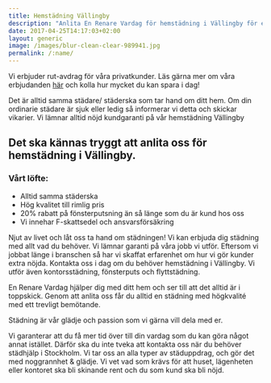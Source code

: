 ```yaml
---
title: Hemstädning Vällingby
description: "Anlita En Renare Vardag för hemstädning i Vällingby för en proffsig städning och ett trevligt bemötande."
date: 2017-04-25T14:17:03+02:00
layout: generic
image: /images/blur-clean-clear-989941.jpg
permalink: /:name/
---
```

Vi erbjuder rut-avdrag för våra privatkunder. Läs gärna mer om våra erbjudanden [här](https://enrenarevardag.se/erbjudanden/) och kolla hur mycket du kan spara i dag!

Det är alltid samma städare/ städerska som tar hand om ditt hem. Om din ordinarie städare är sjuk eller ledig så informerar vi detta och skickar vikarier. Vi lämnar alltid nöjd kundgaranti på vår hemstädning Vällingby

## Det ska kännas tryggt att anlita oss för hemstädning i Vällingby.

### Vårt löfte:

-  Alltid samma städerska
-  Hög kvalitet till rimlig pris
-  20% rabatt på fönsterputsning än så länge som du är kund hos oss
-  Vi innehar F-skattsedel och ansvarsförsäkring

Njut av livet och låt oss ta hand om städningen! Vi kan erbjuda dig städning med allt vad du behöver. Vi lämnar garanti på våra jobb vi utför. Eftersom vi jobbat länge i branschen så har vi skaffat erfarenhet om hur vi gör kunder extra nöjda. Kontakta oss i dag om du behöver hemstädning i Vällingby. Vi utför även kontorsstädning, fönsterputs och flyttstädning.

En Renare Vardag hjälper dig med ditt hem och ser till att det alltid är i toppskick. Genom att anlita oss får du alltid en städning med högkvalité med ett trevligt bemötande.  

Städning är vår glädje och passion som vi gärna vill dela med er. 

Vi garanterar att du få mer tid över till din vardag som du kan göra något annat istället. Därför ska du inte tveka att kontakta oss när du behöver städhjälp i Stockholm. Vi tar oss an alla typer av städuppdrag, och gör det med noggrannhet & glädje. Vi vet vad som krävs för att huset, lägenheten eller kontoret ska bli skinande rent och du som kund ska bli nöjd.